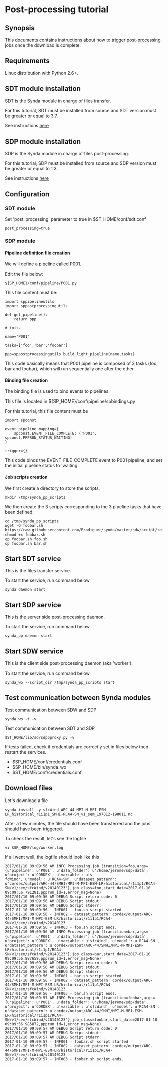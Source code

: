 # Post-processing tutorial

## Synopsis

This documents contains instructions about how to trigger post-processing jobs once the download is complete.

## Requirements

Linux distribution with Python 2.6+.

## SDT module installation

SDT is the Synda module in charge of files transfer.

For this tutorial, SDT must be installed from source and SDT version must be greater or equal to 3.7.

See instructions [here](https://github.com/Prodiguer/synda/blob/master/sdt/doc/src_install.md)

## SDP module installation

SDP is the Synda module in charge of files post-processing.

For this tutorial, SDP must be installed from source and SDP version must be greater or equal to 1.3.

See instructions [here](https://github.com/Prodiguer/synda/blob/master/sdp/doc/src_install.md)

## Configuration

### SDT module

Set 'post_processing' parameter to true in $ST_HOME/conf/sdt.conf

    post_processing=true

### SDP module

#### Pipeline definition file creation

We will define a pipeline called P001.

Edit the file below:

    ${SP_HOME}/conf/pipeline/P001.py

This file content must be:

    import sppipelineutils
    import sppostprocessingutils

    def get_pipeline():
        return ppp

    # init.

    name='P001'

    tasks=['foo','bar','foobar']

    ppp=sppostprocessingutils.build_light_pipeline(name,tasks)

This code basically means that P001 pipeline is composed of 3 tasks (foo,
bar and foobar), which will run sequentially one after the other.

#### Binding file creation

The binding file is used to bind events to pipelines.

This file is located in ${SP_HOME}/conf/pipeline/spbindings.py

For this tutorial, this file content must be

    import spconst

    event_pipeline_mapping={
        spconst.EVENT_FILE_COMPLETE: ('P001', spconst.PPPRUN_STATUS_WAITING)
    }

    trigger={}

This code binds the EVENT_FILE_COMPLETE event to P001 pipeline, and set the
initial pipeline status to 'waiting'.

#### Job scripts creation

We first create a directory to store the scripts.

    mkdir /tmp/synda_pp_scripts

We then create the 3 scripts corresponding to the 3 pipeline tasks
that have been defined.

    cd /tmp/synda_pp_scripts
    wget -O foobar.sh https://raw.githubusercontent.com/Prodiguer/synda/master/sdw/script/template.sh
    chmod +x foobar.sh
    cp foobar.sh foo.sh
    cp foobar.sh bar.sh

## Start SDT service

This is the files transfer service.

To start the service, run command below

    synda daemon start

## Start SDP service

This is the server side post-processing daemon.

To start the service, run command below

    synda_pp daemon start

## Start SDW service

This is the client side post-processing daemon (aka 'worker').

To start the service, run command below

    synda_wo --script_dir /tmp/synda_pp_scripts start

## Test communication between Synda modules

Test communication between SDW and SDP

    synda_wo -t -v

Test communication between SDT and SDP

    $ST_HOME/lib/sd/sdppproxy.py -v

If tests failed, check if credentials are correctly set in files below then
restart the services.

* $SP_HOME/conf/credentials.conf
* $SP_HOME/bin/synda_wo
* $ST_HOME/conf/credentials.conf

## Download files

Let's download a file

    synda install -y sfcWind_ARC-44_MPI-M-MPI-ESM-LR_historical_r1i1p1_SMHI-RCA4-SN_v1_sem_197012-198011.nc

After a few minutes, the file should have been transferred and the jobs should have been triggered.

To check the result, let's see the logfile

    vi $SP_HOME/log/worker.log

If all went well, the logfile should look like this

    2017/01/10 09:09:56 AM INFO Processing job (transition=foo,args={u'pipeline': u'P001', u'data_folder': u'/home/jerome/sdp/data', u'project': u'CORDEX', u'variable': u's
    fcWind', u'model': u'RCA4-SN', u'dataset_pattern': u'cordex/output/ARC-44/SMHI/MPI-M-MPI-ESM-LR/historical/r1i1p1/RCA4-SN/v1/sem/sfcWind/v20140123'},job_class=foo,start_date=2017-01-10 09:09:56.791281,ppprun_id=1,error_msg=None)
    2017/01/10 09:09:56 AM DEBUG Script return code: 0
    2017/01/10 09:09:56 AM DEBUG Script stdout:  
    2017/01/10 09:09:56 AM DEBUG Script stderr: 
    2017-01-10 09:09:56 - INF001 - foo.sh script started
    2017-01-10 09:09:56 - INF002 - dataset_pattern: cordex/output/ARC-44/SMHI/MPI-M-MPI-ESM-LR/historical/r1i1p1/RCA4-SN/v1/sem/sfcWind/v20140123
    2017-01-10 09:09:56 - INF003 - foo.sh script ends.
    2017/01/10 09:09:56 AM INFO Processing job (transition=bar,args={u'pipeline': u'P001', u'data_folder': u'/home/jerome/sdp/data', u'project': u'CORDEX', u'variable': u'sfcWind', u'model': u'RCA4-SN', u'dataset_pattern': u'cordex/output/ARC-44/SMHI/MPI-M-MPI-ESM-LR/historical/r1i1p1/RCA4-SN/v1/sem/sfcWind/v20140123'},job_class=bar,start_date=2017-01-10 09:09:56.887659,ppprun_id=1,error_msg=None)
    2017/01/10 09:09:56 AM DEBUG Script return code: 0
    2017/01/10 09:09:56 AM DEBUG Script stdout:  
    2017/01/10 09:09:56 AM DEBUG Script stderr: 
    2017-01-10 09:09:56 - INF001 - bar.sh script started
    2017-01-10 09:09:56 - INF002 - dataset_pattern: cordex/output/ARC-44/SMHI/MPI-M-MPI-ESM-LR/historical/r1i1p1/RCA4-SN/v1/sem/sfcWind/v20140123
    2017-01-10 09:09:56 - INF003 - bar.sh script ends.
    2017/01/10 09:09:57 AM INFO Processing job (transition=foobar,args={u'pipeline': u'P001', u'data_folder': u'/home/jerome/sdp/data', u'project': u'CORDEX', u'variable': u'sfcWind', u'model': u'RCA4-SN', u'dataset_pattern': u'cordex/output/ARC-44/SMHI/MPI-M-MPI-ESM-LR/historical/r1i1p1/RCA4-SN/v1/sem/sfcWind/v20140123'},job_class=foobar,start_date=2017-01-10 09:09:56.985872,ppprun_id=1,error_msg=None)
    2017/01/10 09:09:57 AM DEBUG Script return code: 0
    2017/01/10 09:09:57 AM DEBUG Script stdout: 
    2017/01/10 09:09:57 AM DEBUG Script stderr: 
    2017-01-10 09:09:57 - INF001 - foobar.sh script started
    2017-01-10 09:09:57 - INF002 - dataset_pattern: cordex/output/ARC-44/SMHI/MPI-M-MPI-ESM-LR/historical/r1i1p1/RCA4-SN/v1/sem/sfcWind/v20140123
    2017-01-10 09:09:57 - INF003 - foobar.sh script ends.

